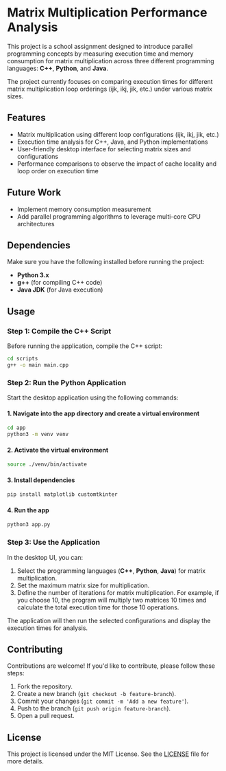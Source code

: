 # Matrix Multiplication Performance Analysis

This project is a school assignment designed to introduce parallel programming concepts by measuring execution time and memory consumption for matrix multiplication across three different programming languages: **C++**, **Python**, and **Java**.

The project currently focuses on comparing execution times for different matrix multiplication loop orderings (ijk, ikj, jik, etc.) under various matrix sizes.

## Features
- Matrix multiplication using different loop configurations (ijk, ikj, jik, etc.)
- Execution time analysis for C++, Java, and Python implementations
- User-friendly desktop interface for selecting matrix sizes and configurations
- Performance comparisons to observe the impact of cache locality and loop order on execution time

## Future Work
- Implement memory consumption measurement
- Add parallel programming algorithms to leverage multi-core CPU architectures

## Dependencies

Make sure you have the following installed before running the project:
- **Python 3.x**
- **g++** (for compiling C++ code)
- **Java JDK** (for Java execution)

## Usage

### Step 1: Compile the C++ Script
Before running the application, compile the C++ script:

```bash
cd scripts
g++ -o main main.cpp
```

### Step 2: Run the Python Application
Start the desktop application using the following commands:

#### 1. Navigate into the app directory and create a virtual environment

```bash
cd app
python3 -m venv venv
```

#### 2. Activate the virtual environment

```bash
source ./venv/bin/activate
```

#### 3. Install dependencies

```bash
pip install matplotlib customtkinter
```

#### 4. Run the app

```bash
python3 app.py
```

### Step 3: Use the Application
In the desktop UI, you can:
1. Select the programming languages (**C++**, **Python**, **Java**) for matrix multiplication.
2. Set the maximum matrix size for multiplication.
3. Define the number of iterations for matrix multiplication. For example, if you choose 10, the program will multiply two matrices 10 times and calculate the total execution time for those 10 operations.

The application will then run the selected configurations and display the execution times for analysis.

## Contributing

Contributions are welcome! If you'd like to contribute, please follow these steps:
1. Fork the repository.
2. Create a new branch (`git checkout -b feature-branch`).
3. Commit your changes (`git commit -m 'Add a new feature'`).
4. Push to the branch (`git push origin feature-branch`).
5. Open a pull request.

## License

This project is licensed under the MIT License. See the [LICENSE](LICENSE) file for more details.
